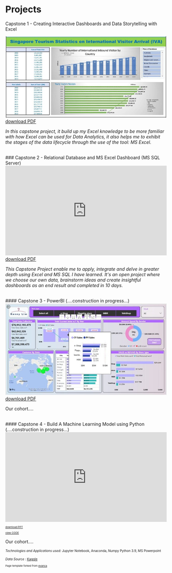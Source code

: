 # Projects

Capstone 1 - Creating Interactive Dashboards and Data Storytelling with Excel

<img src="images/cp1_excel1r1.jpg?raw=true"/>
<a href="pdf/cp1_excel_1_pdf.pdf" target="_blank">download PDF</a>

<p><em>In this capstone project, it build up my Excel knowledge to be more familiar with how Excel can be used for Data Analytics, it also helps me to exhibit the stages of the data lifecycle through the use of the tool: MS Excel.</em></p>
<br>
### Capstone 2 - Relational Database and MS Excel Dashboard (MS SQL Server)

<iframe src="https://onedrive.live.com/embed?cid=3D36002E631A6785&amp;resid=3D36002E631A6785%21353&amp;authkey=AJ8FxzW9ay2kVHY&amp;em=2&amp;wdAr=1.7777777777777777" width="100%" height="280px" frameborder="0">This is an embedded <a target="_blank" href="https://office.com">Microsoft Office</a> presentation, powered by <a target="_blank" href="https://office.com/webapps">Office</a>.</iframe>
<a href="pdf/retail_case_study_r3.pdf" target="_blank">download PDF</a>

<p><em>This Capstone Project enable me to apply, integrate and delve in greater depth using Excel and MS SQL I have learned. It's an open project where we choose our own data, brainstorm ideas and create insightful dashboards as an end result and completed in 10 days.</em></p>
<br>
#### Capstone 3 - PowerBI (....construction in progress...)
<img src="images/cp3_powerbi1.JPG?raw=true"/>
<a href="pdf/retailcasestudy_powerbi.pdf" target="_blank">download PDF</a>
<p>Our cohort....</p>
<br>
#### Capstone 4 - Build A Machine Learning Model using Python (....construction in progress...)
<iframe src="https://onedrive.live.com/embed?cid=3D36002E631A6785&amp;resid=3D36002E631A6785%21350&amp;authkey=AOMdrCjQQxD3e0c&amp;em=2&amp;wdAr=1.7777777777777777" width="100%" height="280px" frameborder="0">This is an embedded <a target="_blank" href="https://office.com">Microsoft Office</a> presentation, powered by <a target="_blank" href="https://office.com/webapps">Office</a>.</iframe>
<p style="font-size:8px"><a href="pdf/used_car_price_prediction.pdf" target="_blank">download PPT</a><p style="font-size:8px"><a href="pdf/predict_audi_car_price_analysis.pdf" target="_blank">view CODE</a>

<p>Our cohort....</p>

<p><p style="font-size:10px"><em>Technologies and Applications used:</em> Jupyter Notebook, Anaconda, Numpy Python 3.9, MS Powerpoint</p>
<p><p style="font-size:10px"><em>Data Source : <a href=https://www.kaggle.com/adityadesai13/used-car-dataset-ford-and-mercedes" target="_blank"></em>Kaggle</a></p>


<p style="font-size:8px">Page template forked from <a href="https://github.com/evanca/quick-portfolio">evanca</a></p>
<!-- Remove above link if you don't want to attibute -->
